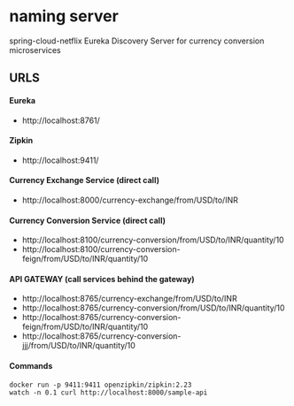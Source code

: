 # naming server
spring-cloud-netflix Eureka Discovery Server for currency conversion microservices


## URLS

#### Eureka
- http://localhost:8761/

#### Zipkin
- http://localhost:9411/

#### Currency Exchange Service (direct call)
- http://localhost:8000/currency-exchange/from/USD/to/INR

#### Currency Conversion Service (direct call)
- http://localhost:8100/currency-conversion/from/USD/to/INR/quantity/10
- http://localhost:8100/currency-conversion-feign/from/USD/to/INR/quantity/10

#### API GATEWAY (call services behind the gateway)
- http://localhost:8765/currency-exchange/from/USD/to/INR
- http://localhost:8765/currency-conversion/from/USD/to/INR/quantity/10
- http://localhost:8765/currency-conversion-feign/from/USD/to/INR/quantity/10
- http://localhost:8765/currency-conversion-jjj/from/USD/to/INR/quantity/10

#### Commands
```
docker run -p 9411:9411 openzipkin/zipkin:2.23
watch -n 0.1 curl http://localhost:8000/sample-api
```
